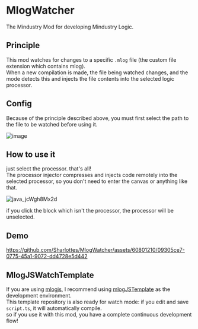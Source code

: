 # MlogWatcher 

The Mindustry Mod for developing Mindustry Logic.

## Principle
This mod watches for changes to a specific `.mlog` file (the custom file extension which contains mlog).   
When a new compilation is made, the file being watched changes, and the mode detects this and injects the file contents into the selected logic processor.

## Config

Because of the principle described above, you must first select the path to the file to be watched before using it.

![image](https://github.com/Sharlottes/MlogWatcher/assets/60801210/7a061cde-f4be-476f-909d-8de18c87f3b2)

## How to use it

just select the processor. that's all!   
The processor injector compresses and injects code remotely into the selected processor, so you don't need to enter the canvas or anything like that.

![java_jcWgh8Mx2d](https://github.com/Sharlottes/MlogWatcher/assets/60801210/023853dd-ae84-491a-8460-acfbac18716a)

if you click the block which isn't the processor, the processor will be unselected.

## Demo

https://github.com/Sharlottes/MlogWatcher/assets/60801210/09305ce7-0775-45a1-9072-dd4728e5d442

## MlogJSWatchTemplate

If you are using [mlogjs](https://mlogjs.github.io/mlogjs), I recommend using [mlogJSTemplate](https://github.com/Sharlottes/mlogJsWatchTemplate) as the development environment.   
This template repository is also ready for watch mode: if you edit and save `script.ts`, it will automatically compile.   
so if you use it with this mod, you have a complete continuous development flow!
